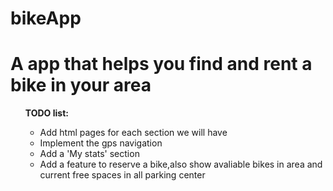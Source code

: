 # bikeApp
<h1> A app that helps you find and rent a bike in your area</h1>
  <ul><b>TODO list:</b><ul>
    <li>Add html pages for each section we will have</li>
    <li>Implement the gps navigation</li>
    <li>Add a 'My stats' section</li>
    <li>Add a feature to reserve a bike,also show avaliable bikes in area and current free spaces in all parking center</li>
